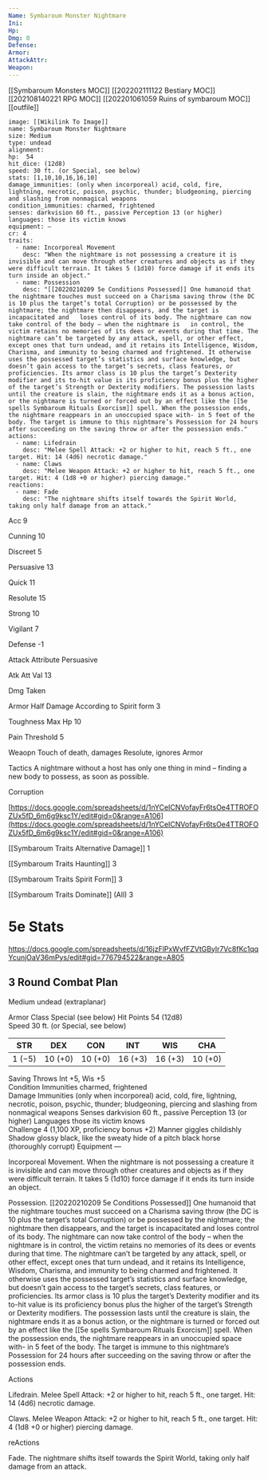 ```yaml
---
Name: Symbaroum Monster Nightmare
Ini: 
Hp: 
Dmg: 0
Defense: 
Armor: 
AttackAttr: 
Weapon: 
---
```

[[Symbaroum Monsters MOC]]
[[202202111122 Bestiary MOC]]
[[202108140221 RPG MOC]]
[[202201061059 Ruins of symbaroum MOC]]
[[outfile]]
```statblock
image: [[Wikilink To Image]]
name: Symbaroum Monster Nightmare
size: Medium
type: undead
alignment:
hp:  54
hit_dice: (12d8)
speed: 30 ft. (or Special, see below)
stats: [1,10,10,16,16,10]
damage_immunities: (only when incorporeal) acid, cold, fire, lightning, necrotic, poison, psychic, thunder; bludgeoning, piercing and slashing from nonmagical weapons
condition_immunities: charmed, frightened
senses: darkvision 60 ft., passive Perception 13 (or higher)
languages: those its victim knows
equipment: —
cr: 4
traits:
  - name: Incorporeal Movement
    desc: "When the nightmare is not possessing a creature it is invisible and can move through other creatures and objects as if they were difficult terrain. It takes 5 (1d10) force damage if it ends its turn inside an object."
  - name: Possession
    desc: "[[20220210209 5e Conditions Possessed]] One humanoid that the nightmare touches must succeed on a Charisma saving throw (the DC is 10 plus the target’s total Corruption) or be possessed by the nightmare; the nightmare then disappears, and the target is incapacitated and   loses control of its body. The nightmare can now take control of the body – when the nightmare is   in control, the victim retains no memories of its dees or events during that time. The nightmare can’t be targeted by any attack, spell, or other effect, except ones that turn undead, and it retains its Intelligence, Wisdom, Charisma, and immunity to being charmed and frightened. It otherwise uses the possessed target’s statistics and surface knowledge, but doesn’t gain access to the target’s secrets, class features, or proficiencies. Its armor class is 10 plus the target’s Dexterity modifier and its to-hit value is its proficiency bonus plus the higher of the target’s Strength or Dexterity modifiers. The possession lasts until the creature is slain, the nightmare ends it as a bonus action, or the nightmare is turned or forced out by an effect like the [[5e spells Symbaroum Rituals Exorcism]] spell. When the possession ends, the nightmare reappears in an unoccupied space with- in 5 feet of the body. The target is immune to this nightmare’s Possession for 24 hours after succeeding on the saving throw or after the possession ends."
actions:
  - name: Lifedrain
    desc: "Melee Spell Attack: +2 or higher to hit, reach 5 ft., one target. Hit: 14 (4d6) necrotic damage."
  - name: Claws
    desc: "Melee Weapon Attack: +2 or higher to hit, reach 5 ft., one target. Hit: 4 (1d8 +0 or higher) piercing damage."
reactions:
  - name: Fade
    desc: "The nightmare shifts itself towards the Spirit World, taking only half damage from an attack."
```
Acc 9

Cunning 10

Discreet 5

Persuasive 13

Quick 11

Resolute 15

Strong 10

Vigilant 7

Defense -1

Attack Attribute Persuasive

Atk Att Val 13

Dmg Taken

Armor Half Damage According to Spirit form 3

Toughness Max Hp 10

Pain Threshold 5

Weaopn Touch of death, damages Resolute, ignores Armor

Tactics A nightmare without a host has only one thing in mind – finding a new body to possess, as soon as possible.

Corruption

[https://docs.google.com/spreadsheets/d/1nYCeICNVofayFr6tsOe4TTROFOZUx5fD_6m6g9ksc1Y/edit#gid=0&range=A106](https://docs.google.com/spreadsheets/d/1nYCeICNVofayFr6tsOe4TTROFOZUx5fD_6m6g9ksc1Y/edit#gid=0&range=A106)

[[Symbaroum Traits Alternative Damage]] 1

[[Symbaroum Traits Haunting]] 3

[[Symbaroum Traits Spirit Form]] 3

[[Symbaroum Traits Dominate]] (All) 3

# 5e Stats 
https://docs.google.com/spreadsheets/d/16jzFlPxWvfFZVtGBylr7Vc8fKc1qqYcunjOaV36mPys/edit#gid=776794522&range=A805
## 3 Round Combat Plan

 

Medium undead (extraplanar)

 

Armor Class Special (see below) 
Hit Points 54 (12d8)  
Speed 30 ft. (or Special, see below)

 

| STR    | DEX     | CON     | INT     | WIS     | CHA     |
| ------ | ------- | ------- | ------- | ------- | ------- |
| 1 (−5) | 10 (+0) | 10 (+0) | 16 (+3) | 16 (+3) | 10 (+0) |

 

Saving Throws Int +5, Wis +5  
Condition Immunities charmed, frightened  
Damage Immunities (only when incorporeal) acid, cold, fire, lightning, necrotic, poison, psychic, thunder; bludgeoning, piercing and slashing from nonmagical weapons
Senses darkvision 60 ft., passive Perception 13 (or higher)
Languages those its victim knows  
Challenge 4 (1,100 XP, proficiency bonus +2) 
Manner giggles childishly  
Shadow glossy black, like the sweaty hide of a pitch  black horse (thoroughly corrupt) 
Equipment —

 
Incorporeal Movement. When the nightmare is not possessing a creature it is invisible and can move through other creatures and objects as if they were difficult terrain. It takes 5 (1d10) force damage if it ends its turn inside an object.

Possession. [[20220210209 5e Conditions Possessed]] One humanoid that the nightmare touches must succeed on a Charisma saving throw (the DC is 10 plus the target’s total Corruption) or be possessed by the nightmare; the nightmare then disappears, and the target is incapacitated and   loses control of its body. The nightmare can now take control of the body – when the nightmare is   in control, the victim retains no memories of its dees or events during that time. The nightmare can’t be targeted by any attack, spell, or other effect, except ones that turn undead, and it retains its Intelligence, Wisdom, Charisma, and immunity to being charmed and frightened. It otherwise uses the possessed target’s statistics and surface knowledge, but doesn’t gain access to the target’s secrets, class features, or proficiencies. Its armor class is 10 plus the target’s Dexterity modifier and its to-hit value is its proficiency bonus plus the higher of the target’s Strength or Dexterity modifiers. The possession lasts until the creature is slain, the nightmare ends it as a bonus action, or the nightmare is turned or forced out by an effect like the [[5e spells Symbaroum Rituals Exorcism]] spell. When the possession ends, the nightmare reappears in an unoccupied space with- in 5 feet of the body. The target is immune to this nightmare’s Possession for 24 hours after succeeding on the saving throw or after the possession ends.

Actions

Lifedrain. Melee Spell Attack: +2 or higher to hit, reach 5 ft., one target. Hit: 14 (4d6) necrotic damage.

Claws. Melee Weapon Attack: +2 or higher to hit, reach 5 ft., one target. Hit: 4 (1d8 +0 or higher) piercing damage.

reActions

Fade. The nightmare shifts itself towards the Spirit World, taking only half damage from an attack.

